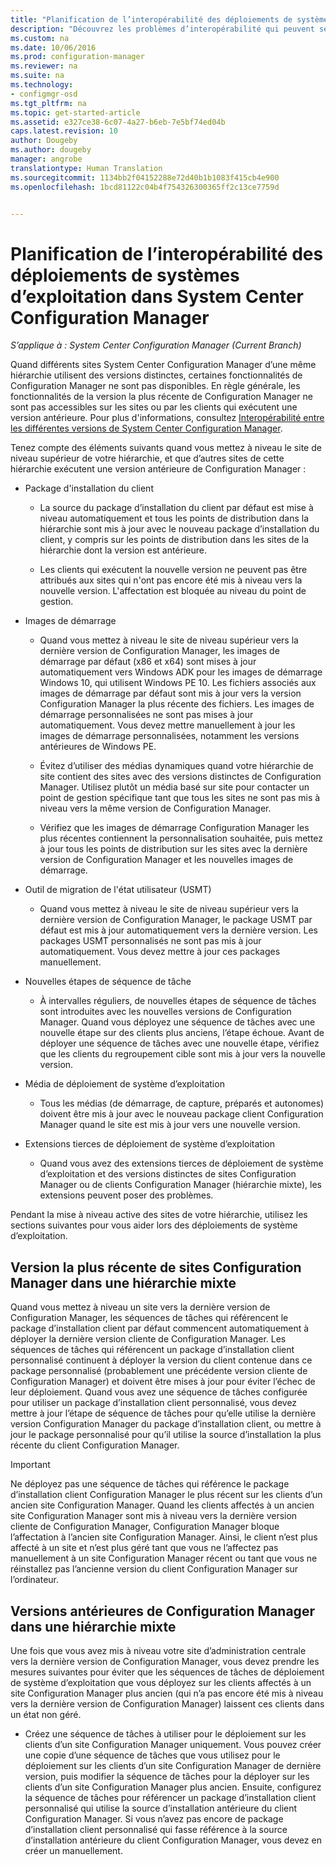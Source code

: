 ```yaml
---
title: "Planification de l’interopérabilité des déploiements de systèmes d’exploitation | Configuration Manager"
description: "Découvrez les problèmes d’interopérabilité qui peuvent se poser quand différents sites System Center Configuration Manager d’une même hiérarchie utilisent des versions distinctes."
ms.custom: na
ms.date: 10/06/2016
ms.prod: configuration-manager
ms.reviewer: na
ms.suite: na
ms.technology:
- configmgr-osd
ms.tgt_pltfrm: na
ms.topic: get-started-article
ms.assetid: e327ce38-6c07-4a27-b6eb-7e5bf74ed04b
caps.latest.revision: 10
author: Dougeby
ms.author: dougeby
manager: angrobe
translationtype: Human Translation
ms.sourcegitcommit: 1134bb2f04152288e72d40b1b1083f415cb4e900
ms.openlocfilehash: 1bcd81122c04b4f754326300365ff2c13ce7759d


---
```

# <a name="planning-for-operating-system-deployment-interoperability-in-system-center-configuration-manager"></a>Planification de l’interopérabilité des déploiements de systèmes d’exploitation dans System Center Configuration Manager

*S’applique à : System Center Configuration Manager (Current Branch)*

Quand différents sites System Center Configuration Manager d’une même hiérarchie utilisent des versions distinctes, certaines fonctionnalités de Configuration Manager ne sont pas disponibles. En règle générale, les fonctionnalités de la version la plus récente de Configuration Manager ne sont pas accessibles sur les sites ou par les clients qui exécutent une version antérieure. Pour plus d'informations, consultez [Interopérabilité entre les différentes versions de System Center Configuration Manager](../../core/plan-design/hierarchy/interoperability-between-different-versions.md).  

 Tenez compte des éléments suivants quand vous mettez à niveau le site de niveau supérieur de votre hiérarchie, et que d’autres sites de cette hiérarchie exécutent une version antérieure de Configuration Manager :  

-   Package d'installation du client  

    -   La source du package d’installation du client par défaut est mise à niveau automatiquement et tous les points de distribution dans la hiérarchie sont mis à jour avec le nouveau package d’installation du client, y compris sur les points de distribution dans les sites de la hiérarchie dont la version est antérieure.  

    -   Les clients qui exécutent la nouvelle version ne peuvent pas être attribués aux sites qui n'ont pas encore été mis à niveau vers la nouvelle version. L'affectation est bloquée au niveau du point de gestion.  

-   Images de démarrage  

    -   Quand vous mettez à niveau le site de niveau supérieur vers la dernière version de Configuration Manager, les images de démarrage par défaut (x86 et x64) sont mises à jour automatiquement vers Windows ADK pour les images de démarrage Windows 10, qui utilisent Windows PE 10. Les fichiers associés aux images de démarrage par défaut sont mis à jour vers la version Configuration Manager la plus récente des fichiers. Les images de démarrage personnalisées ne sont pas mises à jour automatiquement. Vous devez mettre manuellement à jour les images de démarrage personnalisées, notamment les versions antérieures de Windows PE.  

    -   Évitez d’utiliser des médias dynamiques quand votre hiérarchie de site contient des sites avec des versions distinctes de Configuration Manager. Utilisez plutôt un média basé sur site pour contacter un point de gestion spécifique tant que tous les sites ne sont pas mis à niveau vers la même version de Configuration Manager.  

    -   Vérifiez que les images de démarrage Configuration Manager les plus récentes contiennent la personnalisation souhaitée, puis mettez à jour tous les points de distribution sur les sites avec la dernière version de Configuration Manager et les nouvelles images de démarrage.  

-   Outil de migration de l'état utilisateur (USMT)  

    -   Quand vous mettez à niveau le site de niveau supérieur vers la dernière version de Configuration Manager, le package USMT par défaut est mis à jour automatiquement vers la dernière version. Les packages USMT personnalisés ne sont pas mis à jour automatiquement. Vous devez mettre à jour ces packages manuellement.  

-   Nouvelles étapes de séquence de tâche  

    -   À intervalles réguliers, de nouvelles étapes de séquence de tâches sont introduites avec les nouvelles versions de Configuration Manager. Quand vous déployez une séquence de tâches avec une nouvelle étape sur des clients plus anciens, l’étape échoue. Avant de déployer une séquence de tâches avec une nouvelle étape, vérifiez que les clients du regroupement cible sont mis à jour vers la nouvelle version.  

-   Média de déploiement de système d’exploitation  

    -   Tous les médias (de démarrage, de capture, préparés et autonomes) doivent être mis à jour avec le nouveau package client Configuration Manager quand le site est mis à jour vers une nouvelle version.  

-   Extensions tierces de déploiement de système d’exploitation  

    -   Quand vous avez des extensions tierces de déploiement de système d’exploitation et des versions distinctes de sites Configuration Manager ou de clients Configuration Manager (hiérarchie mixte), les extensions peuvent poser des problèmes.  

 Pendant la mise à niveau active des sites de votre hiérarchie, utilisez les sections suivantes pour vous aider lors des déploiements de système d’exploitation.  

## <a name="latest-version-of-configuration-manager-sites-in-a-mixed-hierarchy"></a>Version la plus récente de sites Configuration Manager dans une hiérarchie mixte  
 Quand vous mettez à niveau un site vers la dernière version de Configuration Manager, les séquences de tâches qui référencent le package d’installation client par défaut commencent automatiquement à déployer la dernière version cliente de Configuration Manager. Les séquences de tâches qui référencent un package d’installation client personnalisé continuent à déployer la version du client contenue dans ce package personnalisé (probablement une précédente version cliente de Configuration Manager) et doivent être mises à jour pour éviter l’échec de leur déploiement. Quand vous avez une séquence de tâches configurée pour utiliser un package d’installation client personnalisé, vous devez mettre à jour l’étape de séquence de tâches pour qu’elle utilise la dernière version Configuration Manager du package d’installation client, ou mettre à jour le package personnalisé pour qu’il utilise la source d’installation la plus récente du client Configuration Manager.  

> [!IMPORTANT]  
>  Ne déployez pas une séquence de tâches qui référence le package d’installation client Configuration Manager le plus récent sur les clients d’un ancien site Configuration Manager. Quand les clients affectés à un ancien site Configuration Manager sont mis à niveau vers la dernière version cliente de Configuration Manager, Configuration Manager bloque l’affectation à l’ancien site Configuration Manager. Ainsi, le client n’est plus affecté à un site et n’est plus géré tant que vous ne l’affectez pas manuellement à un site Configuration Manager récent ou tant que vous ne réinstallez pas l’ancienne version du client Configuration Manager sur l’ordinateur.  

## <a name="older-versions-of-configuration-manager-in-a-mixed-hierarchy"></a>Versions antérieures de Configuration Manager dans une hiérarchie mixte  
 Une fois que vous avez mis à niveau votre site d’administration centrale vers la dernière version de Configuration Manager, vous devez prendre les mesures suivantes pour éviter que les séquences de tâches de déploiement de système d’exploitation que vous déployez sur les clients affectés à un site Configuration Manager plus ancien (qui n’a pas encore été mis à niveau vers la dernière version de Configuration Manager) laissent ces clients dans un état non géré.  

-   Créez une séquence de tâches à utiliser pour le déploiement sur les clients d’un site Configuration Manager uniquement. Vous pouvez créer une copie d’une séquence de tâches que vous utilisez pour le déploiement sur les clients d’un site Configuration Manager de dernière version, puis modifier la séquence de tâches pour la déployer sur les clients d’un site Configuration Manager plus ancien. Ensuite, configurez la séquence de tâches pour référencer un package d’installation client personnalisé qui utilise la source d’installation antérieure du client Configuration Manager. Si vous n’avez pas encore de package d’installation client personnalisé qui fasse référence à la source d’installation antérieure du client Configuration Manager, vous devez en créer un manuellement.  



<!--HONumber=Nov16_HO1-->


